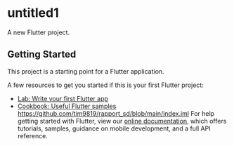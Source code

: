 # untitled1

A new Flutter project.

## Getting Started

This project is a starting point for a Flutter application.

A few resources to get you started if this is your first Flutter project:

- [Lab: Write your first Flutter app](https://flutter.dev/docs/get-started/codelab)
- [Cookbook: Useful Flutter samples](https://flutter.dev/docs/cookbook)
https://github.com/tim9819/rapport_sd/blob/main/index.iml
For help getting started with Flutter, view our
[online documentation](https://flutter.dev/docs), which offers tutorials,
samples, guidance on mobile development, and a full API reference.
